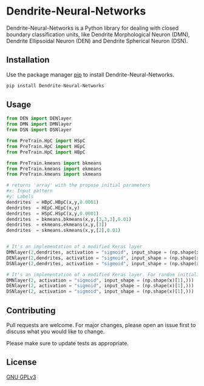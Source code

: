 # Dendrite-Neural-Networks

Dendrite-Neural-Networks is a Python library for dealing with closed boundary classification units, like Dendrite Morphological Neuron (DMN), Dendrite Ellipsoidal Neuron (DEN) and Dendrite Spherical Neuron (DSN).

## Installation

Use the package manager [pip](https://pip.pypa.io/en/stable/) to install Dendrite-Neural-Networks.

```bash
pip install Dendrite-Neural-Networks
```

## Usage

```python
from DEN import DENlayer
from DMN import DMNlayer
from DSN import DSNlayer

from PreTrain.HpC import HSpC
from PreTrain.HpC import HEpC
from PreTrain.HpC import HBpC

from PreTrain.kmeans import bkmeans
from PreTrain.kmeans import ekmeans
from PreTrain.kmeans import skmeans

# returns 'array' with the propose initial parameters
#x: Input pattern
#y: Labels
dendrites  = HBpC.HBpC(x,y,0.0001)
dendrites  = HEpC.HEpC(x,y)
dendrites  = HSpC.HSpC(x,y,0.0001)
dendrites  = bkmeans.bkmeans(x,y,[3,3,3],0.01)
dendrites  = ekmeans.ekmeans(x,y,[3])
dendrites  = skmeans.skmeans(x,y,[2],0.01)


# It's an implementation of a modified Keras layer
DMNlayer(2,dendrites, activation = "sigmoid", input_shape = (np.shape(x)[1],)))
DENlayer(2,dendrites, activation = "sigmoid", input_shape = (np.shape(x)[1],)))
DSNlayer(2,dendrites, activation = "sigmoid", input_shape = (np.shape(x)[1],)))

# It's an implementation of a modified Keras layer. For random initialization of parameters
DMNlayer(2, activation = "sigmoid", input_shape = (np.shape(x)[1],)))
DENlayer(2, activation = "sigmoid", input_shape = (np.shape(x)[1],)))
DSNlayer(2, activation = "sigmoid", input_shape = (np.shape(x)[1],)))
```

## Contributing
Pull requests are welcome. For major changes, please open an issue first to discuss what you would like to change.

Please make sure to update tests as appropriate.

## License
[GNU GPLv3](https://choosealicense.com/licenses/gpl-3.0/)